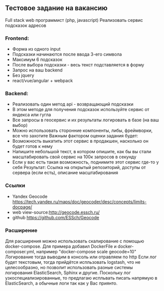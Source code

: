 ## Тестовое задание на вакансию
Full stack web программист (php, javascript)
Реализовать сервис подсказок адресов
### Frontend:
* Форма из одного input
* Подсказки начинаются после ввода 3-его символа
* Максимум 6 подсказок
* После выбора подсказки - весь текст подставляется в форму
* Запрос на ваш backend
* Без jquery
* react/vue/angular + webpack
### Backend:
* Реализовать один метод api - возвращающий подсказки
* В этом методе для получения подсказок используйте сервис от яндекса или гугла
* Все запросы в геосервис и их результаты логировать в базе (на ваш выбор)
* Можно использовать сторонние компоненты, либы, фреймворки, все что захотите
Важным фактором оценки задания будет:
* Возможность выкатить этот сервис в продакшен, насколько он будет готов к нему
* Напишите небольшой текст, в котором опишите, как бы вы стали масштабировать
свой сервис на 100к запросов в секунду
* Если у вас есть такая возможность, поднимите этот сервис где-то у себя
Результат: Ссылка на открытый репозиторий, доступы от сервера (если есть), описание
масштабирования

### Ссылки
* Yandex Geocode https://tech.yandex.ru/maps/doc/geocoder/desc/concepts/limits-docpage/
* web view-source:http://geocode.essch.ru/
* github https://github.com/ESSch/Geocode

### Расширение 
Для расширения можно использовать скалирование с помощью docker-compose.
Для примера добавил DockerFile и docker-composer.yml, например
"docker-compose scale geocode=10"
Логирование тогда выводим в консоль или отравляем по http
Если лог будет текстовым, тогда прийдётся испльзовать logstash, что не целесообразно, но 
позволит использовать разные системы логирования ElasticSearch, Sphinx и другие.
Поскольку лог узкоспециализированные, то предлагаю испльвать писать напрямую в 
ElasticSearch, а обычные логи так как у Вас приянто.
